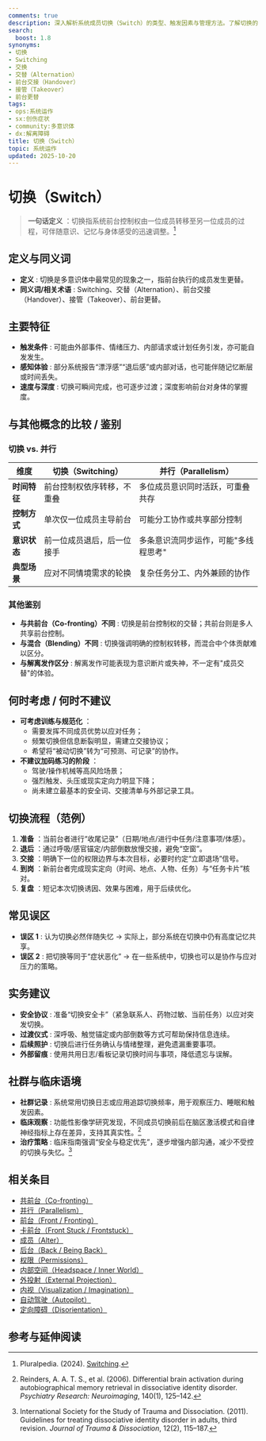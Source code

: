 ```yaml
---
comments: true
description: 深入解析系统成员切换（Switch）的类型、触发因素与管理方法。了解切换的生理心理机制、如何识别切换及应对策略
search:
  boost: 1.8
synonyms:
- 切换
- Switching
- 交换
- 交替（Alternation）
- 前台交接（Handover）
- 接管（Takeover）
- 前台更替
tags:
- ops:系统运作
- sx:创伤症状
- community:多意识体
- dx:解离障碍
title: 切换（Switch）
topic: 系统运作
updated: 2025-10-20
---
```


# 切换（Switch）

> **一句话定义** ：切换指系统前台控制权由一位成员转移至另一位成员的过程，可伴随意识、记忆与身体感受的迅速调整。[^pluralpedia-switch]

## 定义与同义词

- **定义** : 切换是多意识体中最常见的现象之一，指前台执行的成员发生更替。
- **同义词/相关术语** : Switching、交替（Alternation）、前台交接（Handover）、接管（Takeover）、前台更替。

## 主要特征

- **触发条件** : 可能由外部事件、情绪压力、内部请求或计划任务引发，亦可能自发发生。
- **感知体验** : 部分系统报告“漂浮感”“退后感”或内部对话，也可能伴随记忆断层或时间丢失。
- **速度与深度** : 切换可瞬间完成，也可逐步过渡；深度影响前台对身体的掌握度。

## 与其他概念的比较 / 鉴别

### 切换 vs. 并行

| 维度 | 切换（Switching） | 并行（Parallelism） |
| --- | --- | --- |
| **时间特征** | 前台控制权依序转移，不重叠 | 多位成员意识同时活跃，可重叠共存 |
| **控制方式** | 单次仅一位成员主导前台 | 可能分工协作或共享部分控制 |
| **意识状态** | 前一位成员退后，后一位接手 | 多条意识流同步运作，可能"多线程思考" |
| **典型场景** | 应对不同情境需求的轮换 | 复杂任务分工、内外兼顾的协作 |

### 其他鉴别

- **与共前台（Co-fronting）不同** : 切换是前台控制权的交替；共前台则是多人共享前台控制。
- **与混合（Blending）不同** : 切换强调明确的控制权转移，而混合中个体贡献难以区分。
- **与解离发作区分** : 解离发作可能表现为意识断片或失神，不一定有"成员交替"的体验。

## 何时考虑 / 何时不建议

- **可考虑训练与规范化** ：
    - 需要发挥不同成员优势以应对任务；
    - 频繁切换但信息断裂明显，需建立交接协议；
    - 希望将“被动切换”转为“可预测、可记录”的协作。
- **不建议加码练习的阶段** ：
    - 驾驶/操作机械等高风险场景；
    - 强烈触发、头压或现实定向力明显下降；
    - 尚未建立最基本的安全词、交接清单与外部记录工具。

## 切换流程（范例）

1. **准备** ：当前台者进行“收尾记录”（日期/地点/进行中任务/注意事项/体感）。
2. **退后** ：通过呼吸/感官锚定/内部倒数放慢交接，避免“空窗”。
3. **交接** ：明确下一位的权限边界与本次目标，必要时约定“立即退场”信号。
4. **到岗** ：新前台者完成现实定向（时间、地点、人物、任务）与“任务卡片”核对。
5. **复盘** ：短记本次切换诱因、效果与困难，用于后续优化。

## 常见误区

- **误区 1** : 认为切换必然伴随失忆 → 实际上，部分系统在切换中仍有高度记忆共享。
- **误区 2** : 把切换等同于“症状恶化” → 在一些系统中，切换也可以是协作与应对压力的策略。

## 实务建议

- **安全协议** : 准备“切换安全卡”（紧急联系人、药物过敏、当前任务）以应对突发切换。
- **过渡仪式** : 深呼吸、触觉锚定或内部倒数等方式可帮助保持信息连续。
- **后续照护** : 切换后进行任务确认与情绪整理，避免遗漏重要事项。
- **外部留痕** : 使用共用日志/看板记录切换时间与事项，降低遗忘与误解。

## 社群与临床语境

- **社群记录** : 系统常用切换日志或应用追踪切换频率，用于观察压力、睡眠和触发因素。
- **临床观察** : 功能性影像学研究发现，不同成员切换前后在脑区激活模式和自律神经指标上存在差异，支持其真实性。[^reinders2006]
- **治疗策略** : 临床指南强调“安全与稳定优先”，逐步增强内部沟通，减少不受控的切换与失忆。[^isstd2011]

## 相关条目

- [共前台（Co-fronting）](Co-Fronting.md)
- [并行（Parallelism）](Parallelism.md)
- [前台（Front / Fronting）](Front-Fronting.md)
- [卡前台（Front Stuck / Frontstuck）](Frontstuck.md)
- [成员（Alter）](Alter.md)
- [后台（Back / Being Back）](Back-Being-Back.md)
- [权限（Permissions）](Permissions.md)
- [内部空间（Headspace / Inner World）](Headspace-Inner-World.md)
- [外投射（External Projection）](External-Projection.md)
- [内视（Visualization / Imagination）](Visualization-Imagination.md)
- [自动驾驶（Autopilot）](Autopilot.md)
- [定向障碍（Disorientation）](Disorientation.md)

## 参考与延伸阅读

[^pluralpedia-switch]: Pluralpedia. (2024). [Switching](https://pluralpedia.org/w/Switching).

[^reinders2006]: Reinders, A. A. T. S., et al. (2006). Differential brain activation during autobiographical memory retrieval in dissociative identity disorder. _Psychiatry Research: Neuroimaging_, 140(1), 125–142.

[^isstd2011]: International Society for the Study of Trauma and Dissociation. (2011). Guidelines for treating dissociative identity disorder in adults, third revision. _Journal of Trauma & Dissociation_, 12(2), 115–187.